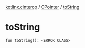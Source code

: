 [kotlinx.cinterop](../index.md) / [CPointer](index.md) / [toString](./to-string.md)

# toString

`fun toString(): <ERROR CLASS>`